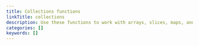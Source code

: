 ```yaml
---
title: Collections functions
linkTitle: collections
description: Use these functions to work with arrays, slices, maps, and page collections.
categories: []
keywords: []
---
```

